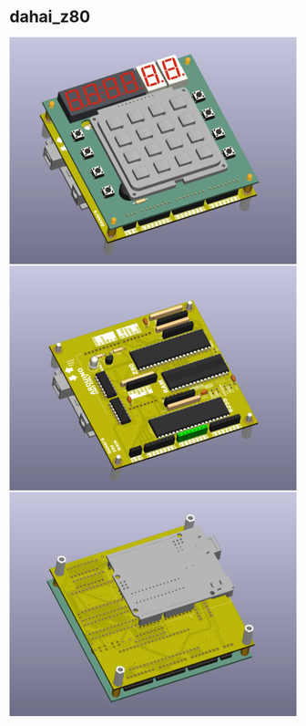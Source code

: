 # dahai_z80  
![](upload_2df2e4421b88ca03b7b0bea308d656d7.png)  
![](upload_fed1ea99d87c32a75544a535fcd3dd0e.png)  
![](upload_8c7c58f5be6eb834a7b49c717ddc3909.png)  
